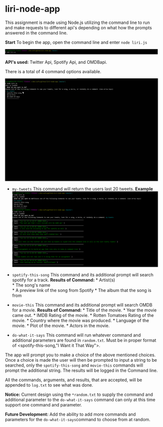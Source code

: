 # liri-node-app

This assignment is made using Node.js utilizing the command line to run and make requests to different api's depending on what how the prompts answered in the command line.

**Start** To begin the app, open the command line and enter `node liri.js`

![Start](images/CaptureStart.png)

__API's used:__ Twitter Api, Spotify Api, and OMDBapi.

There is a total of 4 command options available.

![Gif of Commands](images/commandScroll.gif)

* `my-tweets` This command will return the users last 20 tweets.
                        __Example__
![Tweets](images/CaptureTweets.png)

* `spotify-this-song` This command and its additional prompt will search spotify for a track.
    **Results of Command:**
       * Artist(s)    
       * The song's name     
       * A preview link of the song from Spotify
       * The album that the song is from



* `movie-this` This command and its additional prompt will search OMDB for a movie.
    **Results of Command:**
       * Title of the movie.
       * Year the movie came out.
       * IMDB Rating of the movie.
       * Rotten Tomatoes Rating of the movie.
       * Country where the movie was produced.
       * Language of the movie.
       * Plot of the movie.
       * Actors in the movie.



* `do-what-it-says` This command will run whatever command and additional parameters are found in `random.txt`. Must be in proper format of <spotify-this-song,"I Want it That Way">.

The app will prompt you to make a choice of the above mentioned choices. Once a choice is made the user will then be prompted to input a string to be searched, only the `spotify-this-song` and `movie-this` commands will prompt the additional string. The results will be logged in the Command line.

All the commands, arguments, and results, that are accepted, will be appended to `log.txt` to see what was done.



**Notice:** Current design using the `*random.txt` to supply the command and additional parameter to the `do-what-it-says` command can only at this time support one command and parameter.

**Future Development:** Add the ability to add more commands and parameters for the `do-what-it-says`command to choose from at random.
